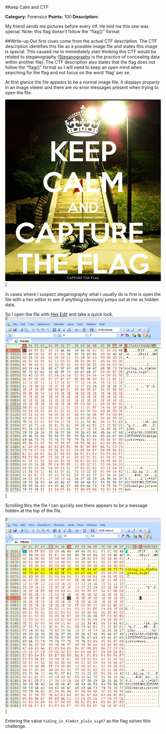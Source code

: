 
#Keep Calm and CTF

**Category:** Forensics 
**Points:** 100 
**Description:** 

My friend sends me pictures before every ctf. He told me this one was special.
Note: this flag doesn't follow the "flag{}" format

##Write-up
Our first clues come from the actual CTF description. The CTF description identifies this file as a possible image file and states this image is special. This caused me to immediately start thinking this CTF would be related to steganography ([Steganography](https://en.wikipedia.org/wiki/Steganography) is the practice of concealing data within another file). The CTF description also states that the flag does not follow the "flag{}" format so I will need to keep an open mind when searching for the flag and not focus on the word 'flag' per se. 

At first glance the file appears to be a normal image file. It displays properly in an image viewer and there are no error messages present when trying to open the file. 

![CTF Image](./Images/img.jpg)]

In cases where I suspect steganography what I usually do is first is open the file with a hex editor to see if anything obviously jumps out at me as hidden data. 


So I open the file with [Hex Edit](www.hexedit.com) and take a quick look. 
![CTF Image](./Images/CTF2.jpg)]

Scrolling thru the file I can quickly see there appears to be a message hidden at the top of the file.

![CTF Image](./Images/CTF3.jpg)]

Entering the value ```h1d1ng_in_4lm0st_pla1n_sigh7``` as the flag solves this challenge.
